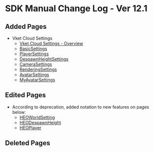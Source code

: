 # SDK Manual Change Log - Ver 12.1

## Added Pages

- Vket Cloud Settings
  - [Vket Cloud Settings - Overview](https://vrhikky.github.io/VketCloudSDK_Documents/12.1/en/VketCloudSettings/Overview.html)
  - [BasicSettings](https://vrhikky.github.io/VketCloudSDK_Documents/12.1/en/VketCloudSettings/BasicSettings.html)
  - [PlayerSettings](https://vrhikky.github.io/VketCloudSDK_Documents/12.1/en/VketCloudSettings/PlayerSettings.html)
  - [DespawnHeightSettings](https://vrhikky.github.io/VketCloudSDK_Documents/12.1/en/VketCloudSettings/DespawnHeightSettings.html)
  - [CameraSettings](https://vrhikky.github.io/VketCloudSDK_Documents/12.1/en/VketCloudSettings/CameraSettings.html)
  - [RenderingSettings](https://vrhikky.github.io/VketCloudSDK_Documents/12.1/en/VketCloudSettings/RenderingSettings.html)
  - [AvatarSettings](https://vrhikky.github.io/VketCloudSDK_Documents/12.1/en/VketCloudSettings/AvatarSettings.html)
  - [MyAvatarSettings](https://vrhikky.github.io/VketCloudSDK_Documents/12.1/en/VketCloudSettings/MyAvatarSettings.html)

## Edited Pages

- According to deprecation, added notation to new features on pages below:
  - [HEOWorldSetting](https://vrhikky.github.io/VketCloudSDK_Documents/12.1/en/HEOComponents/HEOWorldSetting.html)  
  - [HEODespawnHeight](https://vrhikky.github.io/VketCloudSDK_Documents/12.1/en/HEOComponents/HEODespawnHeight.html)  
  - [HEOPlayer](https://vrhikky.github.io/VketCloudSDK_Documents/12.1/en/HEOComponents/HEOPlayer.html)  

## Deleted Pages
